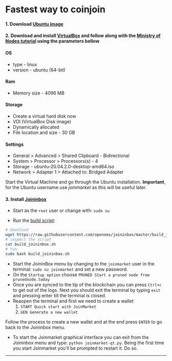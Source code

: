# Fastest way to coinjoin

#### 1. Download [Ubuntu image](https://ubuntu.com/)
#### 2. Download and install [VirtualBox](https://www.virtualbox.org/wiki/Downloads) and follow along with the [Ministry of Nodes tutorial](https://www.youtube.com/watch?v=BIrL1lNsnJQ) using the parameters bellow
  #### OS
  * type - linux
  * version - ubuntu (64-bit)

  #### Ram
  * Memory size - 4096 MB

  #### Storage
  * Create a virtual hard disk now
  * VDI (VirtualBox Disk image)
  * Dynamically allocated
  * File location and size - 30 GB

  #### Settings
  * General > Advanced > Shared Clipboard - Bidirectional
  * System > Processor > Processors(s) - 4
  * Storage - ubuntu-20.04.2.0-desktop-amd64.iso
  * Network > Adapter 1 > Attached to: Bridged Adapter

  Start the Virtual Machine and go through the Ubuntu installation. **Important**, for the Ubuntu username use *joinmarket* as this will be useful later.

#### 3. Install [Joininbox](https://github.com/openoms/joininbox#tested-environments)
  * Start as the `root` user or change with:
  `sudo su`

  * Run the [build script](https://github.com/openoms/joininbox/blob/master/build_joininbox.sh):
  ```bash
  # download
  wget https://raw.githubusercontent.com/openoms/joininbox/master/build_joininbox.sh
  # inspect the script
  cat build_joininbox.sh
  # run
  sudo bash build_joininbox.sh
  ```
  * Start the JoininBox menu by changing to the `joinmarket` user in the terminal:
  `sudo su joinmarket` and set a new password.
  * On the `Startup option` choose `PRUNED Start a pruned node from prunednode.today`
  * Once you are synced to the tip of the blockchain you can press `Ctrl+c` to get out of the logs. Next you should exit the terminal by typing `exit` and pressing enter till the terminal is closed.
  * Reaopen the terminal and first we need to create a wallet
    1. `START Quick start with JoinMarket`
    2. `GEN Generate a new wallet`

  Follow the process to create a new wallet and at the end press `ENTER` to go back to the Joininbox menu.
  * To start the Joinmarket graphical interface you can exit from the Joininbox menu and type:
  `python joinmarket-qt.py`. Being the first time you start Joinmarket you'll be prompted to restart it. Do so.
  ---
